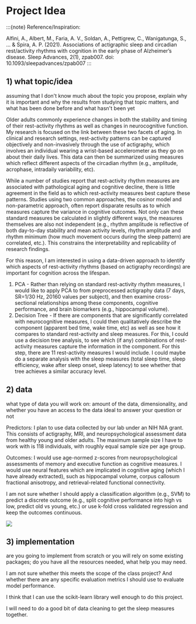 # Project Idea

:::{note}
Reference/Inspiration:

Alfini, A., Albert, M., Faria, A. V., Soldan, A., Pettigrew, C., Wanigatunga, S., ... & Spira, A. P. (2021). Associations of actigraphic sleep and circadian rest/activity rhythms with cognition in the early phase of Alzheimer’s disease. Sleep Advances, 2(1), zpab007. doi: 10.1093/sleepadvances/zpab007
:::

## 1) what topic/idea

assuming that I don't know much about the topic you propose, explain why it is important and why the results from studying that topic matters, and what has been done before and what hasn't been yet

Older adults commonly experience changes in both the stability and timing of their rest-activity rhythms as well as changes in neurocognitive function. My research is focused on the link between these two facets of aging. In clinical and research settings, rest-activity patterns can be captured objectively and non-invasively through the use of actigraphy, which involves an individual wearing a wrist-based accelerometer as they go on about their daily lives. This data can then be summarized using measures which reflect different aspects of the circadian rhythm (e.g., amplitude, acrophase, intradaily variability, etc).

While a number of studies report that rest-activity rhythm measures are associated with pathological aging and cognitive decline, there is little agreement in the field as to which rest-activity measures best capture these patterns. Studies using two common approaches, the cosinor model and non-parametric approach, often report disparate results as to which measures capture the variance in cognitive outcomes. Not only can these standard measures be calculated in slightly different ways, the measures themselves are also not independent (e.g., rhythm amplitude is reflective of both day-to-day stability and mean activity levels, rhythm amplitude and rhythm minimum (how much movement occurs during the sleep pattern) are correlated, etc.). This constrains the interpretability and replicability of research findings.

For this reason, I am interested in using a data-driven approach to identify which aspects of rest-activity rhythms (based on actigraphy recordings) are important for cognition across the lifespan. 

1.	PCA - Rather than relying on standard rest-activity rhythm measures, I would like to apply PCA to from preprocessed actigraphy data (7 days, SR=1/30 Hz, 20160 values per subject), and then examine cross-sectional relationships among these components, cognitive performance, and brain biomarkers (e.g., hippocampal volume). 
2.	Decision Tree - If there are components that are significantly correlated with neurocognitive measures, I could then qualitatively describe the component (apparent bed time, wake time, etc) as well as see how it compares to standard rest-activity and sleep measures. For this, I could use a decision tree analysis, to see which (if any) combinations of rest-activity measures capture the information in the component. For this step, there are 11 rest-activity measures I would include. I could maybe do a separate analysis with the sleep measures (total sleep time, sleep efficiency, wake after sleep onset, sleep latency) to see whether that tree achieves a similar accuracy level. 

## 2) data

what type of data you will work on: amount of the data, dimensionality, and whether you have an access to the data ideal to answer your question or not

Predictors: I plan to use data collected by our lab under an NIH NIA grant. This consists of actigraphy, MRI, and neuropsychological assessment data from healthy young and older adults. The maximum sample size I have to work with is 118 individuals, with roughly equal sample size per age group. 

Outcomes: I would use age-normed z-scores from neuropsychological assessments of memory and executive function as cognitive measures. I would use neural features which are implicated in cognitive aging (which I have already extracted), such as hippocampal volume, corpus callosum fractional anisotropy, and retrieval-related functional connectivity.

I am not sure whether I should apply a classification algorithm (e.g., SVM) to predict a discrete outcome (e.g., split cognitive performance into high vs low, predict old vs young, etc.) or use k-fold cross validated regression and keep the outcomes continuous.

![](consort.png)

## 3) implementation

are you going to implement from scratch or you will rely on some existing packages; do you have all the resources needed, what help you may need.

I am not sure whether this meets the scope of the class project? And whether there are any specific evaluation metrics I should use to evaluate model performance. 

I think that I can use the scikit-learn library well enough to do this project.

I will need to do a good bit of data cleaning to get the sleep measures together.



